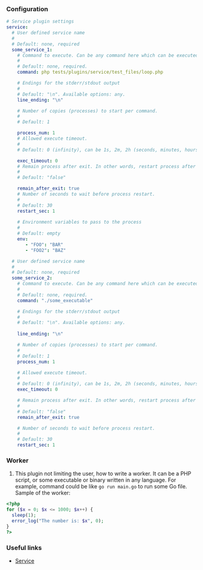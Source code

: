 ### Configuration

```yaml
# Service plugin settings
service:
  # User defined service name
  #
  # Default: none, required
  some_service_1:
    # Command to execute. Can be any command here which can be executed.
    #
    # Default: none, required.
    command: php tests/plugins/service/test_files/loop.php

    # Endings for the stderr/stdout output
    #
    # Default: "\n". Available options: any.
    line_ending: "\n"

    # Number of copies (processes) to start per command.
    #
    # Default: 1

    process_num: 1
    # Allowed execute timeout.
    #
    # Default: 0 (infinity), can be 1s, 2m, 2h (seconds, minutes, hours)

    exec_timeout: 0
    # Remain process after exit. In other words, restart process after exit with any exit code.
    #
    # Default: "false"

    remain_after_exit: true
    # Number of seconds to wait before process restart.
    #
    # Default: 30
    restart_sec: 1
    
    # Environment variables to pass to the process
    #
    # Default: empty
    env:
       - "FOO": "BAR"
       - "FOO2": "BAZ"

  # User defined service name
  #
  # Default: none, required
  some_service_2:
    # Command to execute. Can be any command here which can be executed.
    #
    # Default: none, required.
    command: "./some_executable"

    # Endings for the stderr/stdout output
    #
    # Default: "\n". Available options: any.
   
    line_ending: "\n"

    # Number of copies (processes) to start per command.
    #
    # Default: 1
    process_num: 1

    # Allowed execute timeout.
    #
    # Default: 0 (infinity), can be 1s, 2m, 2h (seconds, minutes, hours)
    exec_timeout: 0

    # Remain process after exit. In other words, restart process after exit with any exit code.
    #
    # Default: "false"
    remain_after_exit: true

    # Number of seconds to wait before process restart.
    #
    # Default: 30
    restart_sec: 1
```

### Worker

1. This plugin not limiting the user, how to write a worker. It can be a PHP script, or some executable or binary written in any language.
For example, command could be like `go run main.go` to run some Go file.
Sample of the worker:

```php
<?php
for ($x = 0; $x <= 1000; $x++) {
  sleep(1);
  error_log("The number is: $x", 0);
}
?>
```

### Useful links
- [Service](https://roadrunner.dev/docs/beep-beep-service)
